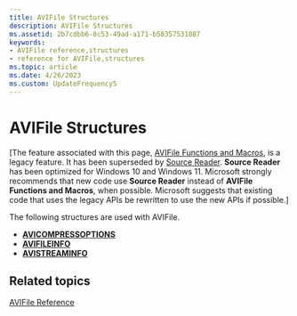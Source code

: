 ```yaml
---
title: AVIFile Structures
description: AVIFile Structures
ms.assetid: 2b7cdbb6-8c53-49ad-a171-b58357531887
keywords:
- AVIFile reference,structures
- reference for AVIFile,structures
ms.topic: article
ms.date: 4/26/2023
ms.custom: UpdateFrequency5
---
```


# AVIFile Structures

\[The feature associated with this page, [AVIFile Functions and Macros](/windows/win32/multimedia/avifile-functions-and-macros), is a legacy feature. It has been superseded by [Source Reader](/windows/win32/medfound/source-reader). **Source Reader** has been optimized for Windows 10 and Windows 11. Microsoft strongly recommends that new code use **Source Reader** instead of **AVIFile Functions and Macros**, when possible. Microsoft suggests that existing code that uses the legacy APIs be rewritten to use the new APIs if possible.\]

The following structures are used with AVIFile.

-   [**AVICOMPRESSOPTIONS**](/windows/desktop/api/Vfw/ns-vfw-avicompressoptions)
-   [**AVIFILEINFO**](/windows/desktop/api/Vfw/ns-vfw-avifileinfoa)
-   [**AVISTREAMINFO**](/windows/desktop/api/Vfw/ns-vfw-avistreaminfoa)

## Related topics

<dl> <dt>

[AVIFile Reference](avifile-reference.md)
</dt> </dl>

 

 




